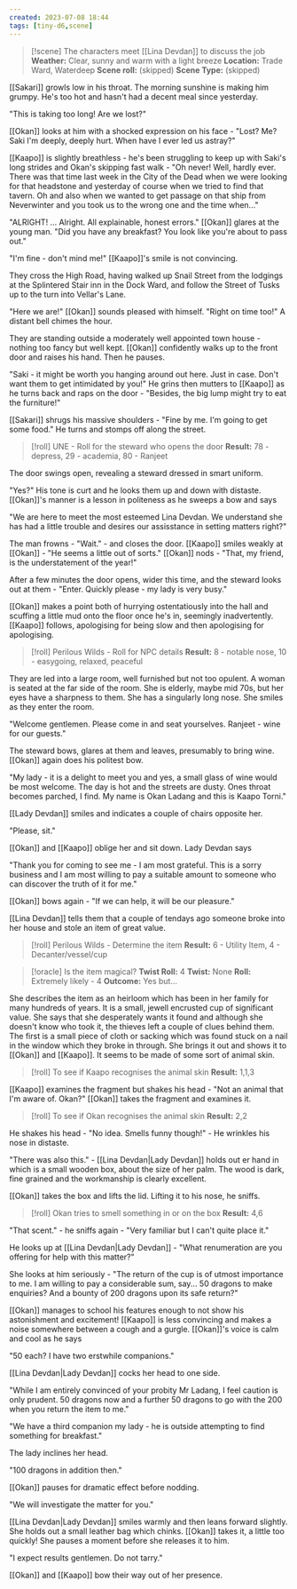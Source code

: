 ```yaml
---
created: 2023-07-08 18:44
tags: [tiny-d6,scene]
---
```

> [!scene] The characters meet [[Lina Devdan]] to discuss the job
> **Weather:** Clear, sunny and warm with a light breeze
> **Location:** Trade Ward, Waterdeep
> **Scene roll:** (skipped)
> **Scene Type:** (skipped)

[[Sakari]] growls low in his throat. The morning sunshine is making him grumpy. He's too hot and hasn't had a decent meal since yesterday.

"This is taking too long! Are we lost?"

[[Okan]] looks at him with a shocked expression on his face - "Lost? Me? Saki I'm deeply, deeply hurt. When have I ever led us astray?"

[[Kaapo]] is slightly breathless - he's been struggling to keep up with Saki's long strides and Okan's skipping fast walk - "Oh never! Well, hardly ever. There was that time last week in the City of the Dead when we were looking for that headstone and yesterday of course when we tried to find that tavern. Oh and also when we wanted to get passage on that ship from Neverwinter and you took us to the wrong one and the time when..."

"ALRIGHT! ... Alright. All explainable, honest errors." [[Okan]] glares at the young man. "Did you have any breakfast? You look like you're about to pass out."

"I'm fine - don't mind me!" [[Kaapo]]'s smile is not convincing.

They cross the High Road, having walked up Snail Street from the lodgings at the Splintered Stair inn in the Dock Ward, and follow the Street of Tusks up to the turn into Vellar's Lane.

"Here we are!" [[Okan]] sounds pleased with himself. "Right on time too!" A distant bell chimes the hour.

They are standing outside a moderately well appointed town house - nothing too fancy but well kept. [[Okan]] confidently walks up to the front door and raises his hand. Then he pauses.

"Saki - it might be worth you hanging around out here. Just in case. Don't want them to get intimidated by you!" He grins then mutters to [[Kaapo]] as he turns back and raps on the door - "Besides, the big lump might try to eat the furniture!"

[[Sakari]] shrugs his massive shoulders - "Fine by me. I'm going to get some food." He turns and stomps off along the street.

> [!roll] UNE - Roll for the steward who opens the door
> **Result:** 78 - depress, 29 - academia, 80 - Ranjeet

The door swings open, revealing a steward dressed in smart uniform.

"Yes?" His tone is curt and he looks them up and down with distaste. [[Okan]]'s manner is a lesson in politeness as he sweeps a bow and says

"We are here to meet the most esteemed Lina Devdan. We understand she has had a little trouble and desires our assisstance in setting matters right?"

The man frowns - "Wait." - and closes the door. [[Kaapo]] smiles weakly at [[Okan]] - "He seems a little out of sorts." [[Okan]] nods - "That, my friend, is the understatement of the year!"

After a few minutes the door opens, wider this time, and the steward looks out at them - "Enter. Quickly please - my lady is very busy."

[[Okan]] makes a point both of hurrying ostentatiously into the hall and scuffing a little mud onto the floor once he's in, seemingly inadvertently. [[Kaapo]] follows, apologising for being slow and then apologising for apologising.

> [!roll] Perilous Wilds - Roll for NPC details
> **Result:** 8 - notable nose, 10 - easygoing, relaxed, peaceful 

They are led into a large room, well furnished but not too opulent. A woman is seated at the far side of the room. She is elderly, maybe mid 70s, but her eyes have a sharpness to them. She has a singularly long nose. She smiles as they enter the room.

"Welcome gentlemen. Please come in and seat yourselves. Ranjeet - wine for our guests."

The steward bows, glares at them and leaves, presumably to bring wine. [[Okan]] again does his politest bow.

"My lady - it is a delight to meet you and yes, a small glass of wine would be most welcome. The day is hot and the streets are dusty. Ones throat becomes parched, I find. My name is Okan Ladang and this is Kaapo Torni."

[[Lady Devdan]] smiles and indicates a couple of chairs opposite her. 

"Please, sit."

[[Okan]] and [[Kaapo]] oblige her and sit down. Lady Devdan says

"Thank you for coming to see me - I am most grateful. This is a sorry business and I am most willing to pay a suitable amount to someone who can discover the truth of it for me."

[[Okan]] bows again - "If we can help, it will be our pleasure."

[[Lina Devdan]] tells them that a couple of tendays ago someone broke into her house and stole an item of great value.

> [!roll] Perilous Wilds - Determine the item
> **Result:** 6 - Utility Item, 4 - Decanter/vessel/cup

> [!oracle] Is the item magical?
> **Twist Roll:** 4
> **Twist:** None
> **Roll:** Extremely likely - 4
> **Outcome:** Yes but...

She describes the item as an heirloom which has been in her family for many hundreds of years. It is a small, jewell encrusted cup of significant value. She says that she desperately wants it found and although she doesn't know who took it, the thieves left a couple of clues behind them. The first is a small piece of cloth or sacking which was found stuck on a nail in the window which they broke in through. She brings it out and shows it to [[Okan]] and [[Kaapo]]. It seems to be made of some sort of animal skin.

> [!roll] To see if Kaapo recognises the animal skin
> **Result:** 1,1,3

[[Kaapo]] examines the fragment but shakes his head - "Not an animal that I'm aware of. Okan?" [[Okan]] takes the fragment and examines it.

> [!roll] To see if Okan recognises the animal skin
> **Result:** 2,2

He shakes his head - "No idea. Smells funny though!" - He wrinkles his nose in distaste.

"There was also this." - [[Lina Devdan|Lady Devdan]] holds out er hand in which is a small wooden box, about the size of her palm. The wood is dark, fine grained and the workmanship is clearly excellent.

[[Okan]] takes the box and lifts the lid. Lifting it to his nose, he sniffs.

> [!roll] Okan tries to smell something in or on the box
> **Result:** 4,6

"That scent." - he sniffs again - "Very familiar but I can't quite place it."

He looks up at [[Lina Devdan|Lady Devdan]] - "What renumeration are you offering for help with this matter?"

She looks at him seriously - "The return of the cup is of utmost importance to me. I am willing to pay a considerable sum, say... 50 dragons to make enquiries? And a bounty of 200 dragons upon its safe return?"

[[Okan]] manages to school his features enough to not show his astonishment and excitement! [[Kaapo]] is less convincing and makes a noise somewhere between a cough and a gurgle. [[Okan]]'s voice is calm and cool as he says

"50 each? I have two erstwhile companions."

[[Lina Devdan|Lady Devdan]] cocks her head to one side.

"While I am entirely convinced of your probity Mr Ladang, I feel caution is only prudent. 50 dragons now and a further 50 dragons to go with the 200 when you return the item to me."

"We have a third companion my lady - he is outside attempting to find something for breakfast."

The lady inclines her head.

"100 dragons in addition then."

[[Okan]] pauses for dramatic effect before nodding.

"We will investigate the matter for you."

[[Lina Devdan|Lady Devdan]] smiles warmly and then leans forward slightly. She holds out a small leather bag which chinks. [[Okan]] takes it, a little too quickly! She pauses a moment before she releases it to him.

"I expect results gentlemen. Do not tarry."

[[Okan]] and [[Kaapo]] bow their way out of her presence.